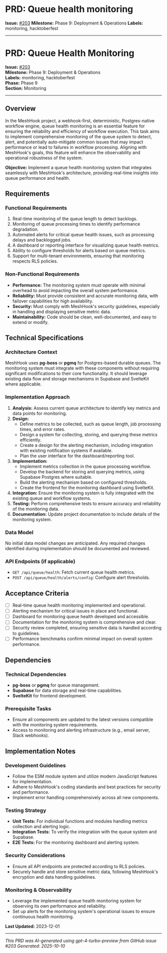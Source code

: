 # PRD: Queue health monitoring

**Issue:** [#203](https://github.com/profullstack/meshhook/issues/203)
**Milestone:** Phase 9: Deployment & Operations
**Labels:** monitoring, hacktoberfest

---

# PRD: Queue Health Monitoring

**Issue:** [#203](https://github.com/profullstack/meshhook/issues/203)  
**Milestone:** Phase 9: Deployment & Operations  
**Labels:** monitoring, hacktoberfest  
**Phase:** Phase 9  
**Section:** Monitoring  

---

## Overview

In the MeshHook project, a webhook-first, deterministic, Postgres-native workflow engine, queue health monitoring is an essential feature for ensuring the reliability and efficiency of workflow execution. This task aims to implement comprehensive monitoring of the queue system to detect, alert, and potentially auto-mitigate common issues that may impact performance or lead to failures in workflow processing. Aligning with MeshHook's goals, this feature will enhance the observability and operational robustness of the system.

**Objective:** Implement a queue health monitoring system that integrates seamlessly with MeshHook's architecture, providing real-time insights into queue performance and health.

## Requirements

### Functional Requirements

1. Real-time monitoring of the queue length to detect backlogs.
2. Monitoring of queue processing times to identify performance degradation.
3. Automated alerts for critical queue health issues, such as processing delays and backlogged jobs.
4. A dashboard or reporting interface for visualizing queue health metrics.
5. Ability to configure thresholds for alerts based on queue metrics.
6. Support for multi-tenant environments, ensuring that monitoring respects RLS policies.

### Non-Functional Requirements

- **Performance:** The monitoring system must operate with minimal overhead to avoid impacting the overall system performance.
- **Reliability:** Must provide consistent and accurate monitoring data, with failover capabilities for high availability.
- **Security:** Must comply with MeshHook's security guidelines, especially in handling and displaying sensitive metric data.
- **Maintainability:** Code should be clean, well-documented, and easy to extend or modify.

## Technical Specifications

### Architecture Context

MeshHook uses **pg-boss** or **pgmq** for Postgres-based durable queues. The monitoring system must integrate with these components without requiring significant modifications to their core functionality. It should leverage existing data flow and storage mechanisms in Supabase and SvelteKit where applicable.

### Implementation Approach

1. **Analysis:** Assess current queue architecture to identify key metrics and data points for monitoring.
2. **Design:**
   - Define metrics to be collected, such as queue length, job processing times, and error rates.
   - Design a system for collecting, storing, and querying these metrics efficiently.
   - Create a design for the alerting mechanism, including integration with existing notification systems if available.
   - Plan the user interface for the dashboard/reporting tool.
3. **Implementation:**
   - Implement metrics collection in the queue processing workflow.
   - Develop the backend for storing and querying metrics, using Supabase Postgres where suitable.
   - Build the alerting mechanism based on configured thresholds.
   - Create the frontend for the monitoring dashboard using SvelteKit.
4. **Integration:** Ensure the monitoring system is fully integrated with the existing queue and workflow systems.
5. **Testing:** Perform comprehensive tests to ensure accuracy and reliability of the monitoring data.
6. **Documentation:** Update project documentation to include details of the monitoring system.

### Data Model

No initial data model changes are anticipated. Any required changes identified during implementation should be documented and reviewed.

### API Endpoints (if applicable)

- `GET /api/queue/health`: Fetch current queue health metrics.
- `POST /api/queue/health/alerts/config`: Configure alert thresholds.

## Acceptance Criteria

- [ ] Real-time queue health monitoring implemented and operational.
- [ ] Alerting mechanism for critical issues in place and functional.
- [ ] Dashboard for monitoring queue health developed and accessible.
- [ ] Documentation for the monitoring system is comprehensive and clear.
- [ ] Security review completed, ensuring sensitive data is handled according to guidelines.
- [ ] Performance benchmarks confirm minimal impact on overall system performance.

## Dependencies

### Technical Dependencies

- **pg-boss** or **pgmq** for queue management.
- **Supabase** for data storage and real-time capabilities.
- **SvelteKit** for frontend development.

### Prerequisite Tasks

- Ensure all components are updated to the latest versions compatible with the monitoring system requirements.
- Access to monitoring and alerting infrastructure (e.g., email server, Slack webhooks).

## Implementation Notes

### Development Guidelines

- Follow the ESM module system and utilize modern JavaScript features for implementation.
- Adhere to MeshHook's coding standards and best practices for security and performance.
- Implement error handling comprehensively across all new components.

### Testing Strategy

- **Unit Tests:** For individual functions and modules handling metrics collection and alerting logic.
- **Integration Tests:** To verify the integration with the queue system and Supabase.
- **E2E Tests:** For the monitoring dashboard and alerting system.

### Security Considerations

- Ensure all API endpoints are protected according to RLS policies.
- Securely handle and store sensitive metric data, following MeshHook's encryption and data handling guidelines.

### Monitoring & Observability

- Leverage the implemented queue health monitoring system for observing its own performance and reliability.
- Set up alerts for the monitoring system's operational issues to ensure continuous health monitoring.

**Last Updated:** 2023-12-01

---

*This PRD was AI-generated using gpt-4-turbo-preview from GitHub issue #203*
*Generated: 2025-10-10*
